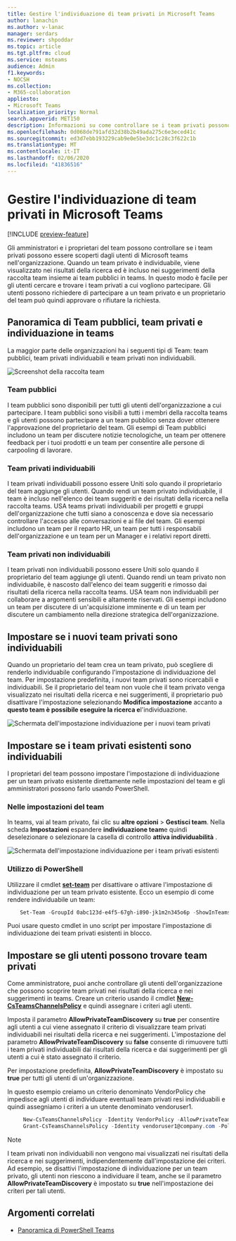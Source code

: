 ```yaml
---
title: Gestire l'individuazione di team privati in Microsoft Teams
author: lanachin
ms.author: v-lanac
manager: serdars
ms.reviewer: shpoddar
ms.topic: article
ms.tgt.pltfrm: cloud
ms.service: msteams
audience: Admin
f1.keywords:
- NOCSH
ms.collection:
- M365-collaboration
appliesto:
- Microsoft Teams
localization_priority: Normal
search.appverid: MET150
description: Informazioni su come controllare se i team privati possono essere scoperti dagli utenti di Microsoft teams tramite suggerimenti nella raccolta team e nei risultati della ricerca.
ms.openlocfilehash: 0d068de791afd32d38b2b49ada275c6e3eced41c
ms.sourcegitcommit: ed3d7ebb193229cab9e0e5be3dc1c28c3f622c1b
ms.translationtype: MT
ms.contentlocale: it-IT
ms.lasthandoff: 02/06/2020
ms.locfileid: "41836516"
---
```

# <a name="manage-discovery-of-private-teams-in-microsoft-teams"></a>Gestire l'individuazione di team privati in Microsoft Teams

[!INCLUDE [preview-feature](includes/preview-feature.md)]

Gli amministratori e i proprietari del team possono controllare se i team privati possono essere scoperti dagli utenti di Microsoft teams nell'organizzazione. Quando un team privato è individuabile, viene visualizzato nei risultati della ricerca ed è incluso nei suggerimenti della raccolta team insieme ai team pubblici in teams. In questo modo è facile per gli utenti cercare e trovare i team privati a cui vogliono partecipare. Gli utenti possono richiedere di partecipare a un team privato e un proprietario del team può quindi approvare o rifiutare la richiesta.

## <a name="overview-of-public-teams-private-teams-and-discovery-in-teams"></a>Panoramica di Team pubblici, team privati e individuazione in teams

La maggior parte delle organizzazioni ha i seguenti tipi di Team: team pubblici, team privati individuabili e team privati non individuabili.

![Screenshot della raccolta team](media/private-team-discovery-team-gallery.png)

### <a name="public-teams"></a>Team pubblici

I team pubblici sono disponibili per tutti gli utenti dell'organizzazione a cui partecipare. I team pubblici sono visibili a tutti i membri della raccolta teams e gli utenti possono partecipare a un team pubblico senza dover ottenere l'approvazione del proprietario del team. Gli esempi di Team pubblici includono un team per discutere notizie tecnologiche, un team per ottenere feedback per i tuoi prodotti e un team per consentire alle persone di carpooling di lavorare.

### <a name="discoverable-private-teams"></a>Team privati individuabili

I team privati individuabili possono essere Uniti solo quando il proprietario del team aggiunge gli utenti. Quando rendi un team privato individuabile, il team è incluso nell'elenco dei team suggeriti e dei risultati della ricerca nella raccolta teams. USA teams privati individuabili per progetti e gruppi dell'organizzazione che tutti siano a conoscenza e dove sia necessario controllare l'accesso alle conversazioni e ai file del team. Gli esempi includono un team per il reparto HR, un team per tutti i responsabili dell'organizzazione e un team per un Manager e i relativi report diretti.

### <a name="non-discoverable-private-teams"></a>Team privati non individuabili

I team privati non individuabili possono essere Uniti solo quando il proprietario del team aggiunge gli utenti. Quando rendi un team privato non individuabile, è nascosto dall'elenco dei team suggeriti e rimosso dai risultati della ricerca nella raccolta teams. USA team non individuabili per collaborare a argomenti sensibili e altamente riservati. Gli esempi includono un team per discutere di un'acquisizione imminente e di un team per discutere un cambiamento nella direzione strategica dell'organizzazione.

## <a name="set-whether-new-private-teams-are-discoverable"></a>Impostare se i nuovi team privati sono individuabili

Quando un proprietario del team crea un team privato, può scegliere di renderlo individuabile configurando l'impostazione di individuazione del team. Per impostazione predefinita, i nuovi team privati sono ricercabili e individuabili. Se il proprietario del team non vuole che il team privato venga visualizzato nei risultati della ricerca e nei suggerimenti, il proprietario può disattivare l'impostazione selezionando **Modifica impostazione** accanto a **questo team è possibile eseguire la ricerca e**l'individuazione.

![Schermata dell'impostazione individuazione per i nuovi team privati](media/private-team-discovery-new-team.png)

## <a name="set-whether-existing-private-teams-are-discoverable"></a>Impostare se i team privati esistenti sono individuabili

I proprietari del team possono impostare l'impostazione di individuazione per un team privato esistente direttamente nelle impostazioni del team e gli amministratori possono farlo usando PowerShell.

### <a name="in-team-settings"></a>Nelle impostazioni del team

In teams, vai al team privato, fai clic su **altre opzioni** > **Gestisci team**. Nella scheda **Impostazioni** espandere **individuazione team**e quindi deselezionare o selezionare la casella di controllo **attiva individuabilità** .

![Schermata dell'impostazione individuazione per i team privati esistenti](media/private-team-discovery-existing-team.png)

### <a name="using-powershell"></a>Utilizzo di PowerShell

Utilizzare il cmdlet **[set-team](https://docs.microsoft.com/powershell/module/teams/set-team?view=teams-ps)** per disattivare o attivare l'impostazione di individuazione per un team privato esistente. Ecco un esempio di come rendere individuabile un team:
```PowerShell
    Set-Team -GroupId 0abc123d-e4f5-67gh-i890-jk1m2n345o6p -ShowInTeamsSearchAndSuggestions $true
```
Puoi usare questo cmdlet in uno script per impostare l'impostazione di individuazione dei team privati esistenti in blocco.

## <a name="set-whether-users-can-discover-private-teams"></a>Impostare se gli utenti possono trovare team privati

Come amministratore, puoi anche controllare gli utenti dell'organizzazione che possono scoprire team privati nei risultati della ricerca e nei suggerimenti in teams. Creare un criterio usando il cmdlet **[New-CsTeamsChannelsPolicy](https://docs.microsoft.com/powershell/module/skype/new-csteamschannelspolicy?view=skype-ps)** e quindi assegnare i criteri agli utenti.
 
Imposta il parametro **AllowPrivateTeamDiscovery** su **true** per consentire agli utenti a cui viene assegnato il criterio di visualizzare team privati individuabili nei risultati della ricerca e nei suggerimenti. L'impostazione del parametro **AllowPrivateTeamDiscovery** su **false** consente di rimuovere tutti i team privati individuabili dai risultati della ricerca e dai suggerimenti per gli utenti a cui è stato assegnato il criterio.

Per impostazione predefinita, **AllowPrivateTeamDiscovery** è impostato su **true** per tutti gli utenti di un'organizzazione.

In questo esempio creiamo un criterio denominato VendorPolicy che impedisce agli utenti di individuare eventuali team privati resi individuabili e quindi assegniamo i criteri a un utente denominato vendoruser1.
```PowerShell
     New-CsTeamsChannelsPolicy -Identity VendorPolicy -AllowPrivateTeamDiscovery $false
     Grant-CsTeamsChannelsPolicy -Identity vendoruser1@company.com -PolicyName VendorPolicy
```

> [!NOTE]
> I team privati non individuabili non vengono mai visualizzati nei risultati della ricerca e nei suggerimenti, indipendentemente dall'impostazione dei criteri. Ad esempio, se disattivi l'impostazione di individuazione per un team privato, gli utenti non riescono a individuare il team, anche se il parametro **AllowPrivateTeamDiscovery** è impostato su **true** nell'impostazione dei criteri per tali utenti.

## <a name="related-topics"></a>Argomenti correlati
- [Panoramica di PowerShell Teams](teams-powershell-overview.md)
